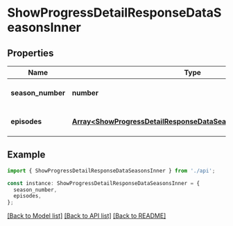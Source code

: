 # ShowProgressDetailResponseDataSeasonsInner

## Properties

| Name              | Type                                                                                                                                   | Description | Notes                             |
| ----------------- | -------------------------------------------------------------------------------------------------------------------------------------- | ----------- | --------------------------------- |
| **season_number** | **number**                                                                                                                             |             | [optional] [default to undefined] |
| **episodes**      | [**Array&lt;ShowProgressDetailResponseDataSeasonsInnerEpisodesInner&gt;**](ShowProgressDetailResponseDataSeasonsInnerEpisodesInner.md) |             | [optional] [default to undefined] |

## Example

```typescript
import { ShowProgressDetailResponseDataSeasonsInner } from './api';

const instance: ShowProgressDetailResponseDataSeasonsInner = {
  season_number,
  episodes,
};
```

[[Back to Model list]](../README.md#documentation-for-models) [[Back to API list]](../README.md#documentation-for-api-endpoints) [[Back to README]](../README.md)
